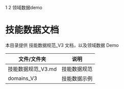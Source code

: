 1 
2 领域数据demo
# 技能数据文档

本目录提供 技能数据规范_V3 文档，以及领域数据 Demo

| 文件/文件夹      | 说明        |
| -------- | --------- |
|   技能数据规范_V3.md  | 技能数据规范 |
| domains_V3 | 技能数据示例     |
